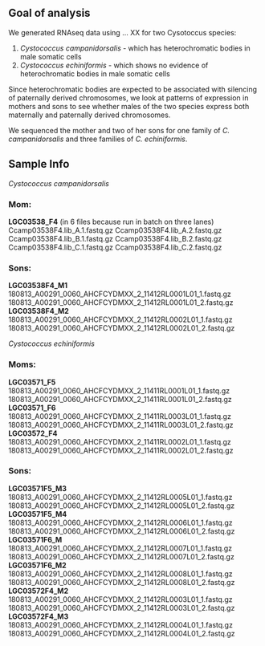 ## Goal of analysis

We generated RNAseq data using ... XX for two Cysotoccus species:
1. *Cystococcus campanidorsalis* - which has heterochromatic bodies in male somatic cells
2. *Cystococcus echiniformis* - which shows no evidence of heterochromatic bodies in male somatic cells

Since heterochromatic bodies are expected to be associated with silencing of paternally derived chromosomes, we look at patterns of expression in mothers and sons to see whether males of the two species express both maternally and paternally derived chromosomes.

We sequenced the mother and two of her sons for one family of *C. campanidorsalis* and three families of *C. echiniformis*.

## Sample Info

*Cystococcus campanidorsalis*
### Mom:
**LGC03538_F4** (in 6 files because run in batch on three lanes)
Ccamp03538F4.lib_A.1.fastq.gz
Ccamp03538F4.lib_A.2.fastq.gz
Ccamp03538F4.lib_B.1.fastq.gz
Ccamp03538F4.lib_B.2.fastq.gz
Ccamp03538F4.lib_C.1.fastq.gz
Ccamp03538F4.lib_C.2.fastq.gz
### Sons:
**LGC03538F4_M1**
180813_A00291_0060_AHCFCYDMXX_2_11412RL0001L01_1.fastq.gz
180813_A00291_0060_AHCFCYDMXX_2_11412RL0001L01_2.fastq.gz
**LGC03538F4_M2**
180813_A00291_0060_AHCFCYDMXX_2_11412RL0002L01_1.fastq.gz
180813_A00291_0060_AHCFCYDMXX_2_11412RL0002L01_2.fastq.gz


*Cystococcus echiniformis*
### Moms:
**LGC03571_F5**
180813_A00291_0060_AHCFCYDMXX_2_11411RL0001L01_1.fastq.gz
180813_A00291_0060_AHCFCYDMXX_2_11411RL0001L01_2.fastq.gz
**LGC03571_F6**
180813_A00291_0060_AHCFCYDMXX_2_11411RL0003L01_1.fastq.gz
180813_A00291_0060_AHCFCYDMXX_2_11411RL0003L01_2.fastq.gz
**LGC03572_F4**
180813_A00291_0060_AHCFCYDMXX_2_11411RL0002L01_1.fastq.gz
180813_A00291_0060_AHCFCYDMXX_2_11411RL0002L01_2.fastq.gz

### Sons:
**LGC03571F5_M3**
180813_A00291_0060_AHCFCYDMXX_2_11412RL0005L01_1.fastq.gz
180813_A00291_0060_AHCFCYDMXX_2_11412RL0005L01_2.fastq.gz
**LGC03571F5_M4**
180813_A00291_0060_AHCFCYDMXX_2_11412RL0006L01_1.fastq.gz
180813_A00291_0060_AHCFCYDMXX_2_11412RL0006L01_2.fastq.gz
**LGC03571F6_M**
180813_A00291_0060_AHCFCYDMXX_2_11412RL0007L01_1.fastq.gz
180813_A00291_0060_AHCFCYDMXX_2_11412RL0007L01_2.fastq.gz
**LGC03571F6_M2**
180813_A00291_0060_AHCFCYDMXX_2_11412RL0008L01_1.fastq.gz
180813_A00291_0060_AHCFCYDMXX_2_11412RL0008L01_2.fastq.gz
**LGC03572F4_M2**
180813_A00291_0060_AHCFCYDMXX_2_11412RL0003L01_1.fastq.gz
180813_A00291_0060_AHCFCYDMXX_2_11412RL0003L01_2.fastq.gz
**LGC03572F4_M3**
180813_A00291_0060_AHCFCYDMXX_2_11412RL0004L01_1.fastq.gz
180813_A00291_0060_AHCFCYDMXX_2_11412RL0004L01_2.fastq.gz